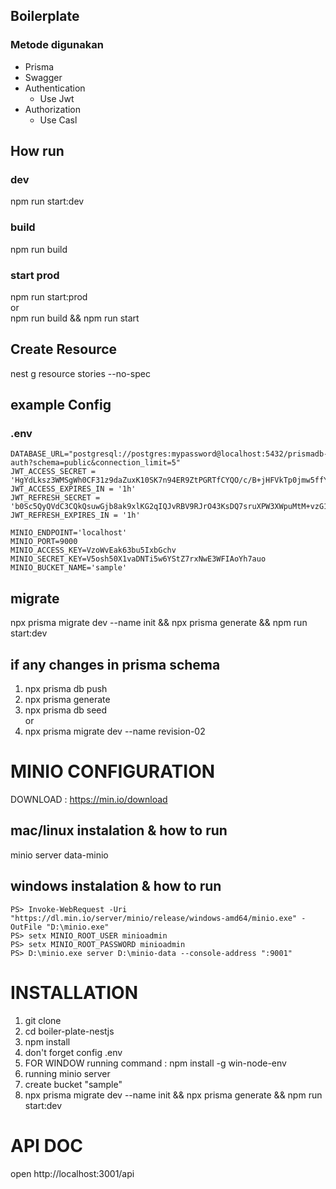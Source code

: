 ## Boilerplate
### Metode digunakan
- Prisma
- Swagger
- Authentication
  - Use Jwt
- Authorization
  - Use Casl


## How run  
### dev
npm run start:dev  

### build
npm run build  
### start prod
npm run start:prod  
or  
npm run build && npm run start  



## Create Resource
nest g resource stories --no-spec  

## example Config
### .env 
```
DATABASE_URL="postgresql://postgres:mypassword@localhost:5432/prismadb-auth?schema=public&connection_limit=5"  
JWT_ACCESS_SECRET = 'HgYdLksz3WMSgWh0CF31z9daZuxK10SK7n94ER9ZtPGRTfCYQO/c/B+jHFVkTp0jmw5ffYktfF97iSF1IidW5w=='  
JWT_ACCESS_EXPIRES_IN = '1h'  
JWT_REFRESH_SECRET = 'b0Sc5QyQVdC3CQkQsuwGjb8ak9xlKG2qIQJvRBV9RJrO43KsDQ7sruXPW3XWpuMtM+vzG18DXtsPt6LLfJcPIw=='  
JWT_REFRESH_EXPIRES_IN = '1h'

MINIO_ENDPOINT='localhost'  
MINIO_PORT=9000  
MINIO_ACCESS_KEY=VzoWvEak63bu5IxbGchv  
MINIO_SECRET_KEY=V5osh50X1vaDNTi5w6YStZ7rxNwE3WFIAoYh7auo  
MINIO_BUCKET_NAME='sample'
```

## migrate
npx prisma migrate dev --name init && npx prisma generate && npm run start:dev

## if any changes in prisma schema
1. npx prisma db push
2. npx prisma generate
3. npx prisma db seed  
or
4. npx prisma migrate dev --name revision-02



# MINIO CONFIGURATION
DOWNLOAD : https://min.io/download  
## mac/linux instalation & how to run 
minio server data-minio  
## windows instalation & how to run  
```
PS> Invoke-WebRequest -Uri "https://dl.min.io/server/minio/release/windows-amd64/minio.exe" -OutFile "D:\minio.exe"  
PS> setx MINIO_ROOT_USER minioadmin  
PS> setx MINIO_ROOT_PASSWORD minioadmin  
PS> D:\minio.exe server D:\minio-data --console-address ":9001"  
```

# INSTALLATION
1. git clone
2. cd boiler-plate-nestjs
3. npm install
4. don't forget config .env
5. FOR WINDOW running command : npm install -g win-node-env
6. running minio server
7. create bucket "sample"
8. npx prisma migrate dev --name init && npx prisma generate && npm run start:dev


# API DOC
open http://localhost:3001/api




